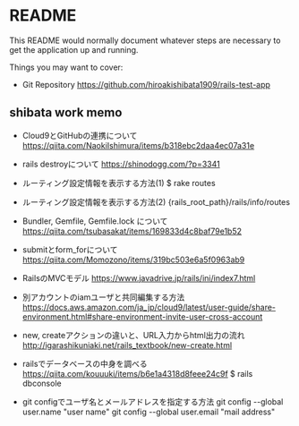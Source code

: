 # README

This README would normally document whatever steps are necessary to get the
application up and running.

Things you may want to cover:
* Git Repository
https://github.com/hiroakishibata1909/rails-test-app


## shibata work memo

* Cloud9とGitHubの連携について
https://qiita.com/NaokiIshimura/items/b318ebc2daa4ec07a31e

* rails destroyについて
https://shinodogg.com/?p=3341

* ルーティング設定情報を表示する方法(1)
$ rake routes

* ルーティング設定情報を表示する方法(2)
{rails_root_path}/rails/info/routes

* Bundler, Gemfile, Gemfile.lock について
https://qiita.com/tsubasakat/items/169833d4c8baf79e1b52

* submitとform_forについて
https://qiita.com/Momozono/items/319bc503e6a5f0963ab9

* RailsのMVCモデル
https://www.javadrive.jp/rails/ini/index7.html

* 別アカウントのiamユーザと共同編集する方法
https://docs.aws.amazon.com/ja_jp/cloud9/latest/user-guide/share-environment.html#share-environment-invite-user-cross-account

* new, createアクションの違いと、URL入力からhtml出力の流れ
http://igarashikuniaki.net/rails_textbook/new-create.html

* railsでデータベースの中身を調べる
https://qiita.com/kouuuki/items/b6e1a4318d8feee24c9f
$ rails dbconsole

* git configでユーザ名とメールアドレスを指定する方法
git config --global user.name "user name"
git config --global user.email "mail address"
